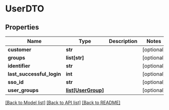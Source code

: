 # UserDTO

## Properties
Name | Type | Description | Notes
------------ | ------------- | ------------- | -------------
**customer** | **str** |  | [optional] 
**groups** | **list[str]** |  | [optional] 
**identifier** | **str** |  | [optional] 
**last_successful_login** | **int** |  | [optional] 
**sso_id** | **str** |  | [optional] 
**user_groups** | [**list[UserGroup]**](UserGroup.md) |  | [optional] 

[[Back to Model list]](../README.md#documentation-for-models) [[Back to API list]](../README.md#documentation-for-api-endpoints) [[Back to README]](../README.md)


